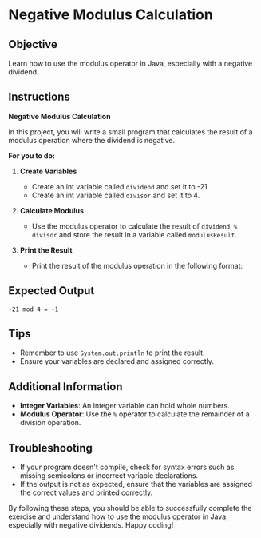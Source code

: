 # Negative Modulus Calculation

## Objective
Learn how to use the modulus operator in Java, especially with a negative dividend.

## Instructions

**Negative Modulus Calculation**

In this project, you will write a small program that calculates the result of a modulus operation where the dividend is negative.

**For you to do:**

1. **Create Variables**
    - Create an int variable called `dividend` and set it to -21.
    - Create an int variable called `divisor` and set it to 4.

2. **Calculate Modulus**
    - Use the modulus operator to calculate the result of `dividend % divisor` and store the result in a variable called `modulusResult`.

3. **Print the Result**
    - Print the result of the modulus operation in the following format:


## Expected Output
```
-21 mod 4 = -1
```

## Tips
- Remember to use `System.out.println` to print the result.
- Ensure your variables are declared and assigned correctly.

## Additional Information
- **Integer Variables**: An integer variable can hold whole numbers.
- **Modulus Operator**: Use the `%` operator to calculate the remainder of a division operation.

## Troubleshooting
- If your program doesn't compile, check for syntax errors such as missing semicolons or incorrect variable declarations.
- If the output is not as expected, ensure that the variables are assigned the correct values and printed correctly.

By following these steps, you should be able to successfully complete the exercise and understand how to use the modulus operator in Java, especially with negative dividends. Happy coding!

